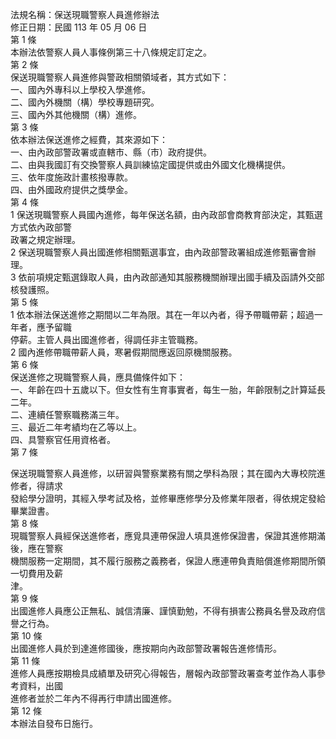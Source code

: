 法規名稱：保送現職警察人員進修辦法  
修正日期：民國 113 年 05 月 06 日  
第 1 條  
本辦法依警察人員人事條例第三十八條規定訂定之。  
第 2 條  
保送現職警察人員進修與警政相關領域者，其方式如下：  
一、國內外專科以上學校入學進修。  
二、國內外機關（構）學校專題研究。  
三、國內外其他機關（構）進修。  
第 3 條  
依本辦法保送進修之經費，其來源如下：  
一、由內政部警政署或直轄市、縣（市）政府提供。  
二、由與我國訂有交換警察人員訓練協定國提供或由外國文化機構提供。  
三、依年度施政計畫核撥專款。  
四、由外國政府提供之獎學金。  
第 4 條  
1 保送現職警察人員國內進修，每年保送名額，由內政部會商教育部決定，其甄選方式依內政部警  
政署之規定辦理。  
2 保送現職警察人員出國進修相關甄選事宜，由內政部警政署組成進修甄審會辦理。  
3 依前項規定甄選錄取人員，由內政部通知其服務機關辦理出國手續及函請外交部核發護照。  
第 5 條  
1 依本辦法保送進修之期間以二年為限。其在一年以內者，得予帶職帶薪；超過一年者，應予留職  
停薪。主管人員出國進修者，得調任非主管職務。  
2 國內進修帶職帶薪人員，寒暑假期間應返回原機關服務。  
第 6 條  
保送進修之現職警察人員，應具備條件如下：  
一、年齡在四十五歲以下。但女性有生育事實者，每生一胎，年齡限制之計算延長二年。  
二、連續任警察職務滿三年。  
三、最近二年考績均在乙等以上。  
四、具警察官任用資格者。  
第 7 條  


保送現職警察人員進修，以研習與警察業務有關之學科為限；其在國內大專校院進修者，得請求  
發給學分證明，其經入學考試及格，並修畢應修學分及修業年限者，得依規定發給畢業證書。  
第 8 條  
現職警察人員經保送進修者，應覓具連帶保證人填具進修保證書，保證其進修期滿後，應在警察  
機關服務一定期間，其不履行服務之義務者，保證人應連帶負責賠償進修期間所領一切費用及薪  
津。  
第 9 條  
出國進修人員應公正無私、誠信清廉、謹慎勤勉，不得有損害公務員名譽及政府信譽之行為。  
第 10 條  
出國進修人員於到達進修國後，應按期向內政部警政署報告進修情形。  
第 11 條  
進修人員應按期檢具成績單及研究心得報告，層報內政部警政署查考並作為人事參考資料，出國  
進修者並於二年內不得再行申請出國進修。  
第 12 條  
本辦法自發布日施行。  


